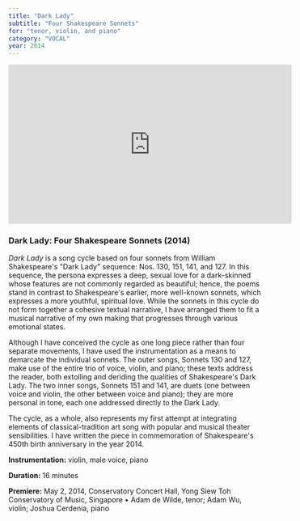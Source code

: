 ```yaml
---
title: "Dark Lady"
subtitle: "Four Shakespeare Sonnets"
for: "tenor, violin, and piano"
category: "VOCAL"
year: 2014
---
```


<iframe width="560" height="315" src="https://www.youtube.com/embed/3qjplFP3kVU" frameborder="0" allowfullscreen></iframe>

### Dark Lady: Four Shakespeare Sonnets (2014)

_Dark Lady_ is a song cycle based on four sonnets from William Shakespeare's "Dark Lady" sequence: Nos. 130, 151, 141, and 127. In this sequence, the persona expresses a deep, sexual love for a dark-skinned whose features are not commonly regarded as beautiful; hence, the poems stand in contrast to Shakespeare's earlier, more well-known sonnets, which expresses a more youthful, spiritual love. While the sonnets in this cycle do not form together a cohesive textual narrative, I have arranged them to fit a musical narrative of my own making that progresses through various emotional states.

Although I have conceived the cycle as one long piece rather than four separate movements, I have used the instrumentation as a means to demarcate the individual sonnets. The outer songs, Sonnets 130 and 127, make use of the entire trio of voice, violin, and piano; these texts address the reader, both extolling and deriding the qualities of Shakespeare's Dark Lady. The two inner songs, Sonnets 151 and 141, are duets (one between voice and violin, the other between voice and piano); they are more personal in tone, each one addressed directly to the Dark Lady.

The cycle, as a whole, also represents my first attempt at integrating elements of classical-tradition art song with popular and musical theater sensibilities. I have written the piece in commemoration of Shakespeare's 450th birth anniversary in the year 2014.

**Instrumentation:** violin, male voice, piano

**Duration:** 16 minutes

**Premiere:** May 2, 2014, Conservatory Concert Hall, Yong Siew Toh Conservatory of Music, Singapore • Adam de Wilde, tenor; Adam Wu, violin; Joshua Cerdenia, piano
